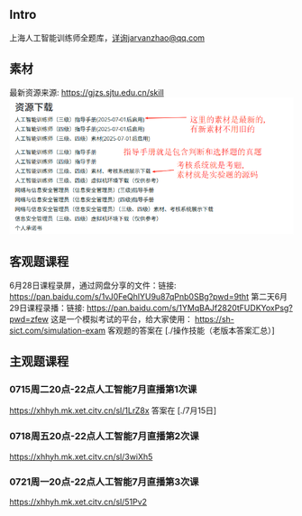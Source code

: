 ## Intro
上海人工智能训练师全题库，详询jarvanzhao@qq.com

## 素材
最新资源来源: https://gjzs.sjtu.edu.cn/skill
![](./public/image.png)

## 客观题课程
6月28日课程录屏，通过网盘分享的文件：链接: https://pan.baidu.com/s/1vJ0FeQhlYU9u87qPnb0SBg?pwd=9tht 
第二天6月29日课程录播：链接: https://pan.baidu.com/s/1YMqBAJf2820tFUDKYoxPsg?pwd=zfew
这是一个模拟考试的平台，给大家使用： https://sh-sict.com/simulation-exam
客观题的答案在 [./操作技能（老版本答案汇总）]

## 主观题课程
### 0715周二20点-22点人工智能7月直播第1次课 
https://xhhyh.mk.xet.citv.cn/sl/1LrZ8x
答案在 [./7月15日]

### 0718周五20点-22点人工智能7月直播第2次课
https://xhhyh.mk.xet.citv.cn/sl/3wiXh5

### 0721周一20点-22点人工智能7月直播第3次课
https://xhhyh.mk.xet.citv.cn/sl/51Pv2